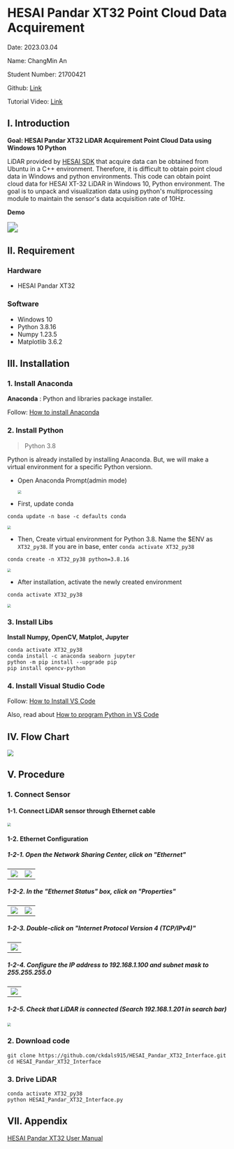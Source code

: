 # HESAI Pandar XT32 Point Cloud Data Acquirement

Date: 							2023.03.04

Name:  						ChangMin An

Student Number:   	21700421

Github: 						[Link](https://github.com/ckdals915/HESAI_Pandar_XT32_Interface)

Tutorial Video: 		  	[Link](https://youtu.be/3jmOJDmWCKY)



## I. Introduction

**Goal: HESAI Pandar XT32 LiDAR Acquirement Point Cloud Data using Windows 10 Python**

LiDAR provided by [HESAI SDK](https://github.com/HesaiTechnology/HesaiLidar_General_SDK) that acquire data can be obtained from Ubuntu in a C++ environment. Therefore, it is difficult to obtain point cloud data in Windows and python environments. This code can obtain point cloud data for HESAI XT-32 LiDAR in Windows 10, Python environment. The goal is to unpack and visualization data using python's multiprocessing module to maintain the sensor's data acquisition rate of 10Hz.



**Demo**

<img src="Images/XT32_Demo.gif" style="zoom:150%;" />



## II. Requirement

### Hardware

* HESAI Pandar XT32

### Software

* Windows 10
* Python 3.8.16
* Numpy 1.23.5
* Matplotlib 3.6.2



## III. Installation

### 1. Install Anaconda

**Anaconda** : Python and libraries package installer.

Follow: [How to install Anaconda](https://ykkim.gitbook.io/dlip/installation-guide/anaconda#conda-installation)



### 2. Install Python

> Python 3.8

Python is already installed by installing Anaconda. But, we will make a virtual environment for a specific Python versionn.

* Open Anaconda Prompt(admin mode)

  <img src="Images/conda.jpg" style="zoom:50%;" />

  

* First, update conda

```
conda update -n base -c defaults conda
```

<img src="Images/conda2.jpg" style="zoom:50%;" />



* Then, Create virtual environment for Python 3.8. Name the $ENV as `XT32_py38`. If you are in base, enter `conda activate XT32_py38`

```
conda create -n XT32_py38 python=3.8.16
```

<img src="Images/conda3.jpg" style="zoom:50%;" />



* After installation, activate the newly created environment

```
conda activate XT32_py38
```

<img src="Images/conda4.jpg" style="zoom:50%;" />



### 3. Install Libs

**Install Numpy, OpenCV, Matplot, Jupyter**

```
conda activate XT32_py38
conda install -c anaconda seaborn jupyter
python -m pip install --upgrade pip
pip install opencv-python
```



### 4. Install Visual Studio Code

Follow: [How to Install VS Code](https://ykkim.gitbook.io/dlip/installation-guide/ide/vscode#installation)

Also, read about [How to program Python in VS Code](https://ykkim.gitbook.io/dlip/installation-guide/ide/vscode/python-vscode)



## IV. Flow Chart

<img src="Images/flowchart.jpg" style="zoom:90%;" />



## V. Procedure

### 1. Connect Sensor

#### 1-1. Connect LiDAR sensor through Ethernet cable

<img src="Images/connection.jpg" style="zoom:50%;" />



#### 1-2. Ethernet Configuration

##### 1-2-1. Open the Network Sharing Center, click on "Ethernet"

|                                                       |                                                       |
| ----------------------------------------------------- | ----------------------------------------------------- |
| <img src="Images/Ethernet1.jpg" style="zoom:100%;" /> | <img src="Images/Ethernet2.jpg" style="zoom:100%;" /> |





##### 1-2-2. In the "Ethernet Status" box, click on "Properties"

|                                                       |                                                       |
| ----------------------------------------------------- | ----------------------------------------------------- |
| <img src="Images/Ethernet3.jpg" style="zoom:100%;" /> | <img src="Images/Ethernet4.jpg" style="zoom:100%;" /> |

 



##### 1-2-3. Double-click on "Internet Protocol Version 4 (TCP/IPv4)"

|                                                       |
| ----------------------------------------------------- |
| <img src="Images/Ethernet5.jpg" style="zoom:100%;" /> |





##### 1-2-4. Configure the IP address to 192.168.1.100 and subnet mask to 255.255.255.0

|                                                       |
| ----------------------------------------------------- |
| <img src="Images/Ethernet6.jpg" style="zoom:100%;" /> |





##### 1-2-5. Check that LiDAR is connected (Search 192.168.1.201 in search bar)

<img src="Images/verification.jpg" style="zoom:50%;" />



### 2. Download code

```
git clone https://github.com/ckdals915/HESAI_Pandar_XT32_Interface.git
cd HESAI_Pandar_XT32_Interface
```



### 3. Drive LiDAR

```
conda activate XT32_py38
python HESAI_Pandar_XT32_Interface.py
```



## VII. Appendix

[HESAI Pandar XT32 User Manual](https://www.hesaitech.com/downloads/#xt32-16)

